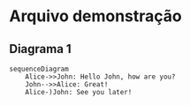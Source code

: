 # Arquivo demonstração

## Diagrama 1

```mermaid
sequenceDiagram
    Alice->>John: Hello John, how are you?
    John-->>Alice: Great!
    Alice-)John: See you later!
```
